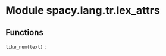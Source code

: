Module spacy.lang.tr.lex_attrs
==============================

Functions
---------

    
`like_num(text)`
: